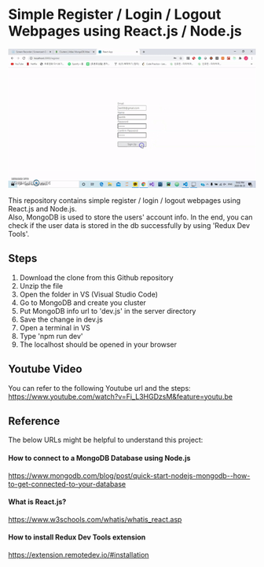 # Simple Register / Login / Logout Webpages using React.js / Node.js

![](react-register-login.gif) <br />

This repository contains simple register / login / logout webpages using React.js and Node.js. <br />
Also, MongoDB is used to store the users' account info. In the end, you can check if the user data is stored in the db successfully by using 'Redux Dev Tools'.

## Steps
1. Download the clone from this Github repository
2. Unzip the file
3. Open the folder in VS (Visual Studio Code)
4. Go to MongoDB and create you cluster
5. Put MongoDB info url to 'dev.js' in the server directory
6. Save the change in dev.js
7. Open a terminal in VS
8. Type 'npm run dev'
9. The localhost should be opened in your browser

## Youtube Video
You can refer to the following Youtube url and the steps: <br/>
https://www.youtube.com/watch?v=Fi_L3HGDzsM&feature=youtu.be

## Reference
The below URLs might be helpful to understand this project:

#### How to connect to a MongoDB Database using Node.js
https://www.mongodb.com/blog/post/quick-start-nodejs-mongodb--how-to-get-connected-to-your-database

#### What is React.js?
https://www.w3schools.com/whatis/whatis_react.asp

#### How to install Redux Dev Tools extension
https://extension.remotedev.io/#installation

